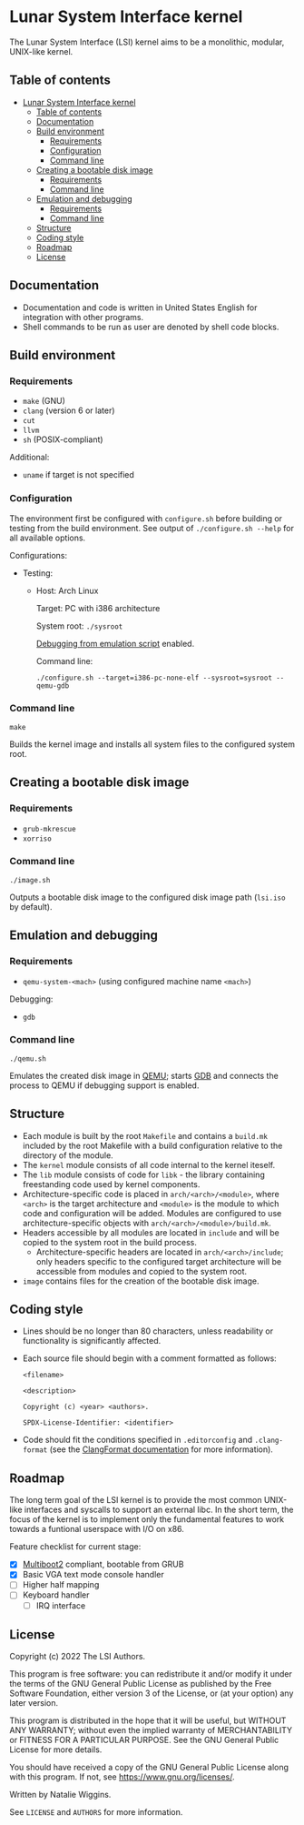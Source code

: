# Lunar System Interface kernel
The Lunar System Interface (LSI) kernel aims to be a monolithic, modular,
UNIX-like kernel.

## Table of contents
* [Lunar System Interface kernel](#lunar-system-interface-kernel)
  * [Table of contents](#table-of-contents)
  * [Documentation](#documentation)
  * [Build environment](#build-environment)
    * [Requirements](#requirements)
    * [Configuration](#configuration)
    * [Command line](#command-line)
  * [Creating a bootable disk image](#creating-a-bootable-disk-image)
    * [Requirements](#requirements-1)
    * [Command line](#command-line-1)
  * [Emulation and debugging](#emulation-and-debugging)
    * [Requirements](#requirements-2)
    * [Command line](#command-line-2)
  * [Structure](#structure)
  * [Coding style](#coding-style)
  * [Roadmap](#roadmap)
  * [License](#license)

## Documentation
* Documentation and code is written in United States English for integration
  with other programs.
* Shell commands to be run as user are denoted by shell code blocks.

## Build environment
### Requirements
* `make` (GNU)
* `clang` (version 6 or later)
* `cut`
* `llvm`
* `sh` (POSIX-compliant)

Additional:
* `uname` if target is not specified

### Configuration
The environment first be configured with `configure.sh` before building or
testing from the build environment. See output of `./configure.sh --help` for
all available options.

Configurations:
* Testing:
  * Host: Arch Linux

    Target: PC with i386 architecture

    System root: `./sysroot`

    [Debugging from emulation script](#emulation-and-debugging) enabled.

    Command line:
    ```shell
    ./configure.sh --target=i386-pc-none-elf --sysroot=sysroot --qemu-gdb
    ```

### Command line
```shell
make
```
Builds the kernel image and installs all system files to the configured system
root.

## Creating a bootable disk image
### Requirements
* `grub-mkrescue`
* `xorriso`

### Command line
```shell
./image.sh
```
Outputs a bootable disk image to the configured disk image path (`lsi.iso` by
default).

## Emulation and debugging
### Requirements
* `qemu-system-<mach>` (using configured machine name `<mach>`)

Debugging:
* `gdb`

### Command line
```shell
./qemu.sh
```
Emulates the created disk image in [QEMU][www-qemu]; starts [GDB][www-gdb] and
connects the process to QEMU if debugging support is enabled.

## Structure
* Each module is built by the root `Makefile` and contains a `build.mk` included
  by the root Makefile with a build configuration relative to the directory of
  the module.
* The `kernel` module consists of all code internal to the kernel iteself.
* The `lib` module consists of code for `libk` - the library containing
  freestanding code used by kernel components.
* Architecture-specific code is placed in `arch/<arch>/<module>`, where `<arch>`
  is the target architecture and `<module>` is the module to which code and
  configuration will be added. Modules are configured to use
  architecture-specific objects with `arch/<arch>/<module>/build.mk`.
* Headers accessible by all modules are located in `include` and will be copied
  to the system root in the build process.
    * Architecture-specific headers are located in `arch/<arch>/include`; only
      headers specific to the configured target architecture will be accessible
      from modules and copied to the system root.
* `image` contains files for the creation of the bootable disk image.

## Coding style
* Lines should be no longer than 80 characters, unless readability or
  functionality is significantly affected.
* Each source file should begin with a comment formatted as follows:

  ```
  <filename>

  <description>

  Copyright (c) <year> <authors>.

  SPDX-License-Identifier: <identifier>
  ```
* Code should fit the conditions specified in `.editorconfig` and
  `.clang-format` (see the [ClangFormat documentation][www-clang-format] for
  more information).

## Roadmap
The long term goal of the LSI kernel is to provide the most common UNIX-like
interfaces and syscalls to support an external libc. In the short term, the
focus of the kernel is to implement only the fundamental features to work
towards a funtional userspace with I/O on x86.

Feature checklist for current stage:
* [x] [Multiboot2][www-multiboot2]
  compliant, bootable from GRUB
* [x] Basic VGA text mode console handler
* [ ] Higher half mapping
* [ ] Keyboard handler
  * [ ] IRQ interface

## License
Copyright (c) 2022 The LSI Authors.

This program is free software: you can redistribute it and/or modify
it under the terms of the GNU General Public License as published by
the Free Software Foundation, either version 3 of the License, or
(at your option) any later version.

This program is distributed in the hope that it will be useful,
but WITHOUT ANY WARRANTY; without even the implied warranty of
MERCHANTABILITY or FITNESS FOR A PARTICULAR PURPOSE. See the
GNU General Public License for more details.

You should have received a copy of the GNU General Public License
along with this program. If not, see <https://www.gnu.org/licenses/>.

Written by Natalie Wiggins.

See `LICENSE` and `AUTHORS` for more information.


[www-qemu]: https://www.qemu.org/
[www-gdb]: https://sourceware.org/gdb/
[www-clang-format]: https://clang.llvm.org/docs/ClangFormat.html
[www-multiboot2]: https://www.gnu.org/software/grub/manual/multiboot2/multiboot.html
